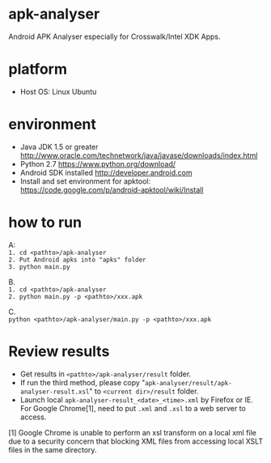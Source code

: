 # apk-analyser
Android APK Analyser especially for Crosswalk/Intel XDK Apps.

# platform
* Host OS: Linux Ubuntu

# environment
* Java JDK 1.5 or greater http://www.oracle.com/technetwork/java/javase/downloads/index.html
* Python 2.7 https://www.python.org/download/
* Android SDK installed http://developer.android.com
* Install and set environment for apktool: https://code.google.com/p/android-apktool/wiki/Install

# how to run
A:<br/>
	`1. cd <pathto>/apk-analyser`<br/>
	`2. Put Android apks into "apks" folder`<br/>
	`3. python main.py`<br/>

B. <br/>
	`1. cd <pathto>/apk-analyser`<br/>
	`2. python main.py -p <pathto>/xxx.apk`<br/>

C. <br/>
	`python <pathto>/apk-analyser/main.py -p <pathto>/xxx.apk`<br/>

# Review results
* Get results in `<pathto>/apk-analyser/result` folder.<br/>
* If run the third method, please copy "`apk-analyser/result/apk-analyser-result.xsl`" to `<current dir>/result` folder.
* Launch local `apk-analyser-result_<date>_<time>.xml` by Firefox or IE. For Google Chrome[1], need to put `.xml` and `.xsl` to a web server to access.


[1] Google Chrome is unable to perform an xsl transform on a local xml file due to a security concern that blocking XML files from accessing local XSLT files in the same directory.

